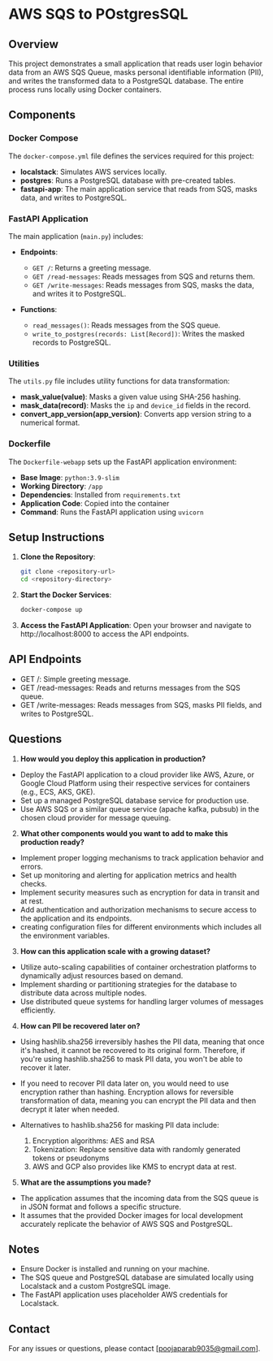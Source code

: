 # AWS SQS to POstgresSQL

## Overview

This project demonstrates a small application that reads user login behavior data from an AWS SQS Queue, masks personal identifiable information (PII), and writes the transformed data to a PostgreSQL database. The entire process runs locally using Docker containers.

## Components

### Docker Compose

The `docker-compose.yml` file defines the services required for this project:
- **localstack**: Simulates AWS services locally.
- **postgres**: Runs a PostgreSQL database with pre-created tables.
- **fastapi-app**: The main application service that reads from SQS, masks data, and writes to PostgreSQL.

### FastAPI Application

The main application (`main.py`) includes:
- **Endpoints**:
  - `GET /`: Returns a greeting message.
  - `GET /read-messages`: Reads messages from SQS and returns them.
  - `GET /write-messages`: Reads messages from SQS, masks the data, and writes it to PostgreSQL.

- **Functions**:
  - `read_messages()`: Reads messages from the SQS queue.
  - `write_to_postgres(records: List[Record])`: Writes the masked records to PostgreSQL.

### Utilities

The `utils.py` file includes utility functions for data transformation:
- **mask_value(value)**: Masks a given value using SHA-256 hashing.
- **mask_data(record)**: Masks the `ip` and `device_id` fields in the record.
- **convert_app_version(app_version)**: Converts app version string to a numerical format.

### Dockerfile

The `Dockerfile-webapp` sets up the FastAPI application environment:
- **Base Image**: `python:3.9-slim`
- **Working Directory**: `/app`
- **Dependencies**: Installed from `requirements.txt`
- **Application Code**: Copied into the container
- **Command**: Runs the FastAPI application using `uvicorn`

## Setup Instructions

1. **Clone the Repository**:
   ```bash
   git clone <repository-url>
   cd <repository-directory>

2. **Start the Docker Services**:

    ```bash
    docker-compose up

3. **Access the FastAPI Application**:
    Open your browser and navigate to http://localhost:8000 to access the API endpoints.

## API Endpoints
- GET /: Simple greeting message.
- GET /read-messages: Reads and returns messages from the SQS queue.
- GET /write-messages: Reads messages from SQS, masks PII fields, and writes to       PostgreSQL.

## Questions

1. **How would you deploy this application in production?**
- Deploy the FastAPI application to a cloud provider like AWS, Azure, or Google Cloud Platform using their respective services for containers (e.g., ECS, AKS, GKE).
- Set up a managed PostgreSQL database service for production use.
- Use AWS SQS or a similar queue service (apache kafka, pubsub) in the chosen cloud provider for message queuing.

2. **What other components would you want to add to make this production ready?**
- Implement proper logging mechanisms to track application behavior and errors.
- Set up monitoring and alerting for application metrics and health checks.
- Implement security measures such as encryption for data in transit and at rest.
- Add authentication and authorization mechanisms to secure access to the application and its endpoints.
- creating configuration files for different environments which includes all the environment variables.

3. **How can this application scale with a growing dataset?**
- Utilize auto-scaling capabilities of container orchestration platforms to dynamically adjust resources based on demand.
- Implement sharding or partitioning strategies for the database to distribute data across multiple nodes.
- Use distributed queue systems for handling larger volumes of messages efficiently.

4. **How can PII be recovered later on?**
- Using hashlib.sha256 irreversibly hashes the PII data, meaning that once it's hashed, it cannot be recovered to its original form. Therefore, if you're using hashlib.sha256 to mask PII data, you won't be able to recover it later.

- If you need to recover PII data later on, you would need to use encryption rather than hashing. Encryption allows for reversible transformation of data, meaning you can encrypt the PII data and then decrypt it later when needed.

- Alternatives to hashlib.sha256 for masking PII data include:
    1. Encryption algorithms: AES and RSA
    2. Tokenization: Replace sensitive data with randomly generated tokens or pseudonyms
    3. AWS and GCP also provides like KMS to encrypt data at rest.

5. **What are the assumptions you made?**
- The application assumes that the incoming data from the SQS queue is in JSON format and follows a specific structure.
- It assumes that the provided Docker images for local development accurately replicate the behavior of AWS SQS and PostgreSQL.


## Notes
- Ensure Docker is installed and running on your machine.
- The SQS queue and PostgreSQL database are simulated locally using Localstack and a custom PostgreSQL image.
- The FastAPI application uses placeholder AWS credentials for Localstack.

## Contact
For any issues or questions, please contact [poojaparab9035@gmail.com].

